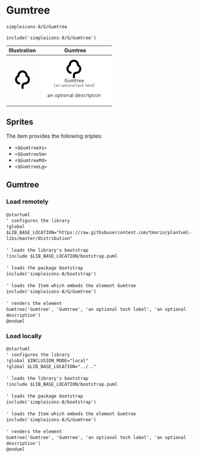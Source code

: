 # Gumtree


```text
simpleicons-8/G/Gumtree
```

```text
include('simpleicons-8/G/Gumtree')
```



| Illustration | Gumtree |
| :---: | :---: |
| ![illustration for Illustration](../../simpleicons-8/G/Gumtree.png) | ![illustration for Gumtree](../../simpleicons-8/G/Gumtree.Local.png) |



## Sprites
The item provides the following sriptes:

- `<$GumtreeXs>`
- `<$GumtreeSm>`
- `<$GumtreeMd>`
- `<$GumtreeLg>`





## Gumtree

### Load remotely
```plantuml
@startuml
' configures the library
!global $LIB_BASE_LOCATION="https://raw.githubusercontent.com/tmorin/plantuml-libs/master/distribution"

' loads the library's bootstrap
!include $LIB_BASE_LOCATION/bootstrap.puml

' loads the package bootstrap
include('simpleicons-8/bootstrap')

' loads the Item which embeds the element Gumtree
include('simpleicons-8/G/Gumtree')

' renders the element
Gumtree('Gumtree', 'Gumtree', 'an optional tech label', 'an optional description')
@enduml
```

### Load locally
```plantuml
@startuml
' configures the library
!global $INCLUSION_MODE="local"
!global $LIB_BASE_LOCATION="../.."

' loads the library's bootstrap
!include $LIB_BASE_LOCATION/bootstrap.puml

' loads the package bootstrap
include('simpleicons-8/bootstrap')

' loads the Item which embeds the element Gumtree
include('simpleicons-8/G/Gumtree')

' renders the element
Gumtree('Gumtree', 'Gumtree', 'an optional tech label', 'an optional description')
@enduml
```

